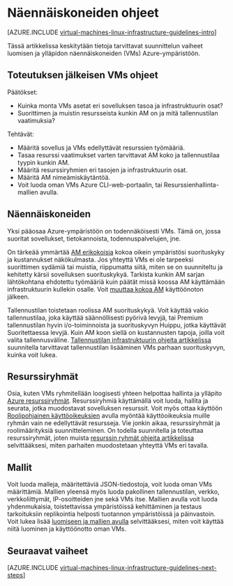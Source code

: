 <properties
    pageTitle="Linux näennäiskoneiden ohjeet | Microsoft Azure"
    description="Lisätietoja keskeisiä suunnittelu ja käyttöönotto ohjeita käyttöönoton Linux näennäiskoneiden Azure tuominen"
    documentationCenter=""
    services="virtual-machines-linux"
    authors="iainfoulds"
    manager="timlt"
    editor=""
    tags="azure-resource-manager"/>

<tags
    ms.service="virtual-machines-linux"
    ms.workload="infrastructure-services"
    ms.tgt_pltfrm="vm-linux"
    ms.devlang="na"
    ms.topic="article"
    ms.date="09/08/2016"
    ms.author="iainfou"/>

# <a name="virtual-machines-guidelines"></a>Näennäiskoneiden ohjeet

[AZURE.INCLUDE [virtual-machines-linux-infrastructure-guidelines-intro](../../includes/virtual-machines-linux-infrastructure-guidelines-intro.md)] 

Tässä artikkelissa keskitytään tietoja tarvittavat suunnittelun vaiheet luomisen ja ylläpidon näennäiskoneiden (VMs) Azure-ympäristöön.

## <a name="implementation-guidelines-for-vms"></a>Toteutuksen jälkeisen VMs ohjeet
Päätökset:

- Kuinka monta VMs asetat eri sovelluksen tasoa ja infrastruktuurin osat?
- Suorittimen ja muistin resursseista kunkin AM on ja mitä tallennustilan vaatimuksia?

Tehtävät:

- Määritä sovellus ja VMs edellyttävät resurssien työmääriä.
- Tasaa resurssi vaatimukset varten tarvittavat AM koko ja tallennustilaa tyypin kunkin AM.
- Määritä resurssiryhmien eri tasojen ja infrastruktuurin osat.
- Määritä AM nimeämiskäytäntöä.
- Voit luoda oman VMs Azure CLI-web-portaalin, tai Resurssienhallinta-mallien avulla.

## <a name="virtual-machines"></a>Näennäiskoneiden

Yksi pääosaa Azure-ympäristöön on todennäköisesti VMs. Tämä on, jossa suoritat sovellukset, tietokannoista, todennuspalvelujen, jne.

On tärkeää ymmärtää [AM erikokoisia](virtual-machines-linux-sizes.md) kokoa oikein ympäristösi suorituskyky ja kustannukset näkökulmasta. Jos yhteyttä VMs ei ole tarpeeksi suorittimen sydämiä tai muistia, riippumatta siitä, miten se on suunniteltu ja kehitetty kärsii sovelluksen suorituskykyä. Tarkista kunkin AM sarjan lähtökohtana ehdotettu työmääriä kuin päätät missä koossa AM käyttämään infrastruktuurin kullekin osalle. Voit [muuttaa kokoa AM](virtual-machines-linux-change-vm-size.md) käyttöönoton jälkeen.

Tallennustilan toistetaan roolissa AM suorituskykyä. Voit käyttää vakio tallennustilaa, joka käyttää säännöllisesti pyörivä levyjä, tai Premium tallennustilan hyvin i/o-toiminnoista ja suorituskyvyn Huippu, jotka käyttävät Suoritettaessa levyjä. Kuin AM koon siellä on kustannusten tapoja, joilla voit valita tallennusväline. [Tallennustilan infrastruktuurin ohjeita artikkelissa](virtual-machines-linux-infrastructure-storage-solutions-guidelines.md) suunnitella tarvittavat tallennustilan lisääminen VMs parhaan suorituskyvyn, kuinka voit lukea.


## <a name="resource-groups"></a>Resurssiryhmät
Osia, kuten VMs ryhmitellään loogisesti yhteen helpottaa hallinta ja ylläpito [Azure resurssiryhmät](../azure-resource-manager/resource-group-overview.md). Resurssiryhmiä käyttämällä voit luoda, hallita ja seurata, jotka muodostavat sovelluksen resurssit. Voit myös ottaa käyttöön [Roolipohjainen käyttöoikeuksien](../active-directory/role-based-access-control-what-is.md) avulla myöntää käyttöoikeuksia muille ryhmän vain ne edellyttävät resursseja. Vie jonkin aikaa, resurssiryhmät ja roolimäärityksiä suunnitteleminen. On todella suunnitella ja toteuttaa resurssiryhmät, joten muista [resurssin ryhmät ohjeita artikkelissa](virtual-machines-linux-infrastructure-resource-groups-guidelines.md) selvittääksesi, miten parhaiten muodostetaan yhteyttä VMs eri tavalla.


## <a name="templates"></a>Mallit 
Voit luoda malleja, määritettäviä JSON-tiedostoja, voit luoda oman VMs määrittämiä. Mallien yleensä myös luoda pakollinen tallennustilan, verkko, verkkoliittymät, IP-osoitteiden jne sekä VMs itse. Mallien avulla voit luoda yhdenmukaisia, toistettavissa ympäristöissä kehittäminen ja testaus tarkoituksiin replikointia helposti tuotannon ympäristöissä ja päinvastoin. Voit lukea lisää [luomiseen ja mallien avulla](../azure-resource-manager/resource-group-overview.md#template-deployment) selvittääksesi, miten voit käyttää niitä luominen ja käyttöönotto oman VMs.


## <a name="next-steps"></a>Seuraavat vaiheet
[AZURE.INCLUDE [virtual-machines-linux-infrastructure-guidelines-next-steps](../../includes/virtual-machines-linux-infrastructure-guidelines-next-steps.md)] 